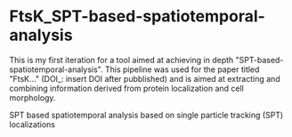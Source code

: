 # FtsK_SPT-based-spatiotemporal-analysis
This is my first iteration for a tool aimed at achieving in depth "SPT-based-spatiotemporal-analysis". This pipeline was used for the paper titled "FtsK..." (DOI_: insert DOI after pubblished) and is aimed at extracting and combining information derived from protein localization and cell morphology.

SPT based spatiotemporal analysis based on single particle tracking (SPT) localizations

